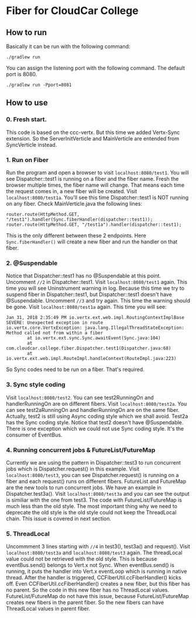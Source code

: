 # Fiber for CloudCar College

## How to run
Basically it can be run with the following command:
```
./gradlew run
```
You can assign the listening port with the following command. The default port is 8080.
```
./gradlew run -Pport=8081
```
## How to use
### 0. Fresh start.
This code is based on the ccc-vertx. But this time we added Vertx-Sync extension. So the ServerInitVerticle and MainVerticle are entended from SyncVerticle instead.
### 1. Run on Fiber
Run the program and open a browser to visit `localhost:8080/test1`. You will see Dispatcher::test1 is running on a fiber and the fiber name. Fresh the browser multiple times, the fiber name will change. That means each time the request comes in, a new fiber will be created.
Visit `localhost:8080/test1a`. You'll see this time Dispatcher::test1 is NOT running on any fiber. Check MainVerticle.java the following lines:
```
router.route(HttpMethod.GET, "/test1").handler(Sync.fiberHandler(dispatcher::test1));
router.route(HttpMethod.GET, "/test1a").handler(dispatcher::test1);
```
This is the only different between these 2 endpoints. Here `Sync.fiberHandler()` will create a new fiber and run the handler on that fiber. 
### 2. @Suspendable
Notice that Dispatcher::test1 has no @Suspendable at this point. Uncomment `//2` in Dispatcher::test1. Visit `localhost:8080/test1` again. This time you will see Uninstrument warning in log. Because this time we try to suspend fiber in Dispatcher::test1, but Dispatcher::test1 doesn't have @Suspendable. 
Uncomment `//3` and try again. This time the warning should be gone.
Visit `localhost:8080/test1a` again. This time you will see:
```
Jan 31, 2018 2:35:49 PM io.vertx.ext.web.impl.RoutingContextImplBase
SEVERE: Unexpected exception in route
io.vertx.core.VertxException: java.lang.IllegalThreadStateException: Method called not from within a fiber
        at io.vertx.ext.sync.Sync.awaitEvent(Sync.java:104)
        at com.cloudcar.college.fiber.Dispatcher.test1(Dispatcher.java:68)
        at io.vertx.ext.web.impl.RouteImpl.handleContext(RouteImpl.java:223)
```
So Sync codes need to be run on a fiber. That's required.
### 3. Sync style coding
Visit `localhost:8080/test2`. You can see test2RunningOn and handlerRunningOn are on different fibers. 
Visit `localhost:8080/test2a`. You can see test2aRunningOn and handlerRunningOn are on the same fiber.
Actually, test2 is still using Async coding style which we shall avoid. Test2a has the Sync coding style.
Notice that test2 doesn't have @Suspendable. 
There is one exception which we could not use Sync coding style. It's the consumer of EventBus.
### 4. Running concurrent jobs & FutureList/FutureMap
Currently we are using the pattern in Dispatcher::test3 to run concurrent jobs which is Dispatcher.request() in this example. Visit `localhost:8080/test3`, you can see Dispatcher.request() is running on a fiber and each request() runs on different fibers. 
FutureList and FutureMap are the new tools to run concurrent jobs. We have an example in Dispatcher.test3a(). Visit `localhost:8080/test3a` and you can see the output is similiar with the one from test3. The code with FutureList/FutureMap is much less than the old style. The most important thing why we need to deprecate the old style is the old style could not keep the ThreadLocal chain. This issue is covered in next section.
### 5. ThreadLocal
Uncommment 3 lines starting with `//4` in test3(), test3a() and request(). Visit `localhost:8080/test3a` and `localhost:8080/test3` again. The threadLocal value could not be retrieved with the old style. This is because eventBus.send() belongs to Vert.x not Sync. When eventBus.send() is running, it puts the handler into Vert.x eventLoop which is running in native thread. After the handler is triggered, CCFiberUtil.ccFiberHandler() kicks off. Even CCFiberUtil.ccFiberHandler() creates a new fiber, but this fiber has no parent. So the code in this new fiber has no ThreadLocal values. FutureList/FutureMap do not have this issue, because FutureList/FutureMap creates new fibers in the parent fiber. So the new fibers can have ThreadLocal values in parent fiber.
